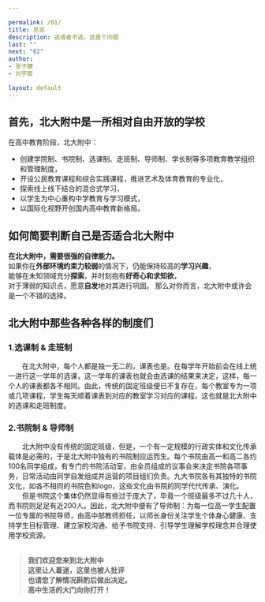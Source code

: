 ```yaml
---

permalink: /01/
title: 总览
description: 逃或者不逃，这是个问题
last: ""
next: "02"
author:
- 张子健
- 刘宇宸

layout: default
---
```


<script>
document.addEventListener('DOMContentLoaded',function(){
   console.log("     ........... .......   ..*`*******.**.*OOOOOOOOOOOOOOo**,/OOO@@@/  ...../OOo/OO*]O@@@OOOOooO`.....**\o/oO@@@@@@@*.OO^..*\n........................./O\/\*]]]ooooooooO@@OOOOO@@OOOO/OOO@@@@@@@O. .]`..\OO`=OO^.O@@OO/oOOO\/.........*\OOO@@@@@O`=@@O*,*\n......................,/O^=oooooo/oooooooOO@@@OO@OOOOOOOO@@@@@@@O@@` ..`..]@@O/OOo=O@@OOOOOOOOO`]....*.*=ooOOO@@@@@@^*O@O^*[\n..................*]//oOOOoooO/oOooo[\\/OO@@OOOOOOOOOOOOO@@@@@@@@@^  .o..=@@//OOO`O@@@O/\OOOOO^,`.........=OoO@@@@@@*.O@O*=O\n ...............,/oOOOoOOOoooOooOooo^`oOO@@O@OOOOOOO@OO@@@@@@O@@@^ .//..=O@OOOOOOO@@@O[o/\o`*o^***,`****]o/oOO@@@@@@^*@@@*,,\n...........*,/*]ooo/ooooOoooooooo^=o]`OOO@OO@OOOOOO@@OO@O@@@@@OO`  =/..]O@@*OOO.=@@@@\,oO@@@@@OOOOO@@@@@@@@@@O@@@@@@^=O@@^oO\n.........,=oOo\oOOOOOOooooooo/*ooooO/oOO@@O@O@@@OO@@@@@@@OOOOOO^  ,O^.,O@OO]OO\/@@@@@OO@@@@OO@@@@@@@@@@@@@OOOO@@@@@@^=O@O`=O\n. .....*=Oo\ooooooooooooooo**,oooooo]OOO@OOOO@O@OO@@@@OOoOOOOO^  ]^..,OOOOo@O[O@@@@@@@O\O@@@@@@@OOO@@@@@@@@OoO@O@@@@^=O@@^=O\n.....,\OO/\OoooOooo\^=o/[\oo\o*ooOOoOO@@@O@@@@@@@@@OOOOooo\/O`  ./*../@OoOO@^,@@@@OO@OoO@OO@@@@O/`.O\\\o`*.,\OOO@@@@^,O@@^=O\n       =OoOoOOOoooo\]ooooo[*o^*\oOOOO@OO@@@@O@@O@@OOOO\oOOOO^  =^.*.=@OOOOO`=O@@@@OOOOooOOOOOOOO`...,OO@OOo^\OOO@@@O^*O@@^=O\n        ,OOOoOoooooo\oooooo\oooooo\[oOO@@@@@@@OOOOO^OOooO[O/  =`,/.=@@//OOOo@@@@@@@@OO*=oOOOOO^***=OOO@OOOO`/oOO@@@@^.O@@^oO\n   .      \OOo\oo,ooooooooo\ooo\oOO/oO@@@@@@@OOOOoO\OOOOOOO. .^.^.=O@^O@O/=O@@@@@@@@OO^*oOO@@OO@@O@@@@@@@OOOO@@@@@@O^.=@@^=O\n      .    .\OOOoOOooooOoo/ooooooooo[OO@OOOoOooOoooOOOOOOo` .,[..,O@OO@@^oO@@@@@@@@@OOOOO@@@@@@@@@@@@@@@@@@@@@@@@@@Oo.=@@^=O\n             ,OOOOoOooOo\ooooooooo`o^*oo/\/oooooOoooOOOOo`  ,`*..OO/=OOO`O@@@@@@@@@@O@@OO@@@@@OOOOOOOOO@@@@@@@@@@@@O*./@@\=O\n               \OOoOoOOOOOOoooooooooooooo/*[ooooooOooOOo^  ,`...OOOOOOO\OO@@@@@@@@@@@OO@@@@@@@OOOOOoOOOO@@@@@@@@@@@@o*O@@^=O\n         .      \@OoOOOOOOooooooooooooooooo^/ooooOoOO\O^  .**..O@O[oOOO/O@@@@@@@@@@@@@@O@@@@@@@O@@@@@@@@@@@@@@@@@@@@^*O@@^=O\n     .           =OOo]oOoooooooooooooooOOoooooooOOOOOO/  =O...O@OoOOO`=@@@@@@@@@@@@@@@@@@@@@@@@@@OOOOO@@@@@@@@@@@@@@^*\@@^*[\n                  .\OOOOOOooOOooooOOOOOOOOoo=OoOOOOoO^  /[^.*=@OOO@Oo]O@@@@@@@@@@@@@@@@@@@@@@@@@@@@@@@@@@@@@@@@@@@@@^*O@O*.*\n            .       \OOOOOOooooooooooooooooo/ooOOoOOO. ,O...OOOOOOOO*O@@@@@@@@@@@@@@@@@@@@OO@@@@@@@@@@@@@@@@@@@@@@@@**OOo..,\n                     ,OOOOOoOOOooooooooOOOooOOOOOO@/  =/*.*oOO^\OOOoO@@@@@@@@@@@@@@@@@@@@@@@@@@@@@@@@@@@@@@@@@@@@@@@^*OOo*..\n                      ,OOOOOOooOOoooooooooooOOOOOO/. .**..=@OOOOOO\O@@@@@@@@@@@@@@@@@@@@@@@@@@@/[[[.          .@@@@@^`OOO`.*\n          ..        .   ,O\OOOoOoOOooooo/o]`,ooOoO` .**..==@^OO@OoO@@@@@@@@@@@@@@@/[[`.                        O@@@@^.OOO`.*\n    .         .          .OOOOOOOOooooOOOOOOOOOO/* .***.]=@OOOO@@@@/[[[.                                       =@@@@^.OOO^.*\n      .                    =OOOOOOOOOOOOOOOOOOOO` .O*..*.[`                 .     .. . ..                       O@@@\.O@O*..\n       .                .   ..,...........  ........... .... ....        . ..... .... ......                   ./O@@/*O@O^.*\n      ....................................... .............................  ......................... .  .O@@@@@O]]\,oo\*.*\n   .   ................................................................................................ .  =OOOOO[OOOOOOo^.*\n      .......................................................................O@...,OO.................`..\O@@@@OOOO]]OOO\*.*\n       .....................................................................=@@^. =@@.....................*..=OOOO@@@@OOO`.*\n       .......................................................,`.............O@\. =@O....................*\*O@@@O]]..\OOo*.*\n        ............................./\....................../@@`........... =@@. =@O  =@@.................*\OOOO@@@@O@OO^.*\n        ................./]`.........@@\.......................\@@\ ,....... =@@. =@^,/@O`.................***,/@@@@@@OOO`.*\n        .................@@`.........=@@.........................\@@.....,]]]]@@../@@@@`......................,O@@OOOOOOO`**\n        .................@@`........ =@@....................  ..  .......=@O@@@@..O@@\.........................*`.=@@@OOO^.*\n        .... ............@@^.........=@@. ...............=O@@@@@@@@@@@^..  ..,@@..@@O@@\......................*..,O@O[oOO`.[\n        .................@@^ ........=@@@@@@@.....................=@@OO@@@@@@@@@..@@`.\@@@\.=@O...................O@@`=O@^,]\n         ......     .....O@^...,/@@@@@@O/[`O@\ .................]@@^.=O`.    =@O .O@^ ......=@@...................*@@@^O@@\O\n         ......   . .. .O@@^ ..\O/.  /@^. .=@^................/@@^ ..... . ..O@/ .=@@. . .  ,@@^................. .@@@oO@@\O\n          ......... .../@@@^....... .@@^  .=@O]@@`...........=@@@@@^...  .../@@....\@@@@@@@@@@/. ...............   O@O`/@@@O\n       .... ...  .   ,@@OO@^.. .... =@@`]/@@@@O[`................=@@.,].  .,@@.......`,[[.... ...............      =@O..[,..\n     ...=o`.     ...\@@^.=@\..../@@@@@@@@/[` ..................../@/=O@@@],@@`....................  .... .......   \OO**\`.]\n  ,OOO`/@@@O`.. .....` ..O@\`. .,...@@^. ......................./@@`.. ,O@@[. .. ................]/@@/....    .... .OOOOOO@O\n/OOO@@OOOO[[.............O@@@@\]`..=@O.........................=@@^.]OOOO@@@@@@@@@@@@@@@O@@@@@@@@@O` . ..    ....  .O@@@OO^.\n\OO[``.*,\]]`*...........O@^..\@@@O@@`O@@@]` ..................\@@@@@/[[[[........**,[[[[[[[[[......  ... ... ....  \@OO`.]o\n`,/@@OOOOOO@@@O^.........O@^..  ..\@@....\@@@\. ................... ..................  ..  ..    ... .     .       .[OOOOoo\nO@@@@OOOO@@@@OOo.........O@O......O@/..... ,\@@@\`.....................................                ,]]]]]/OOOoO@OOOOOooo\nOOO@O`.ooO@@@@/..........O@O.....,@@...........[[.......................               ...]]]]\@@O@@@@@@@@@@@@OOOOO@O^*oOo**\n@@@@@OO/\@@@@O`..........=@@. ...=@@`..........................        ...]]]/O@@@@@@@@@@@@@@@@@@@@@@@@@@OOOOO@OOOOOOo/Ooo\*\nOOOO@@^ ./O@O[..  .......=@/  .  =@\..........................=@@@@@@@@@@@@@@@@@@@@@@@@O@@@@@@@@@@@@@@/[\OOO@OOOo[OOO`=Oo`.*\nOOOOOOOoOO`..            .[`      .                           =@@@@@@@@@@@@@@@@@@@@@OOOOO@@OO@@@@/[`..,OO@OOOOOo`*\Oo.=Oo/*.\n.,`...[`[`.   ....                                     ]]`   .,[[[[[[[[[[[[[[[[[[[[[[[[[[[[[[[[. ....,[[[[[.  ... ... ..... \n")
 });
</script>
<script>
  document.addEventListener('DOMContentLoaded', function() {
    const elems = document.querySelectorAll('.materialboxed');
    const instances = M.Materialbox.init(elems);
    const elems2 = document.querySelectorAll('.slider');
    const instances2 = M.Slider.init(elems2,{
      // height: (window.innerHeight*0.3 + window.innerWidth*0.2)
      height: calculatedGallerySize
    });
  });
  M.toast({
    html: '<span>本网站由学生社团撰写，不代表官方观点。</span><a class="btn-flat toast-action right" style="color: var(--accent); font-weight: bold;" onclick="M.Toast.dismissAll()">知道了</a>',
    displayLength: 150000,
    activationPercent: 2
  });
</script>

## 首先，北大附中是一所相对自由开放的学校
在高中教育阶段，北大附中：   
 - 创建学院制、书院制、选课制、走班制、导师制、学长制等多项教育教学组织和管理制度，  
 - 开设公民教育课程和综合实践课程，推进艺术及体育教育的专业化，  
 - 探索线上线下结合的混合式学习，  
 - 以学生为中心重构中学教育与学习模式，  
 - 以国际化视野开创国内高中教育新格局。  

## 如何简要判断自己是否适合北大附中
**在北大附中，需要很强的自律能力。**    
如果你在**外部环境约束力较弱**的情况下，仍能保持较高的**学习兴趣**，  
能够在未知领域充分**探索**，并时刻抱有**好奇心和求知欲**，  
对于薄弱的知识点，愿意**自发**地对其进行巩固。
那么对你而言，北大附中或许会是一个不错的选择。  

## 北大附中那些各种各样的制度们
### 1.选课制 & 走班制
&emsp;&emsp;在北大附中，每个人都是独一无二的，课表也是。在每学年开始前会在线上统一进行这一学年的选课，这一学年的课表也就会由选课的结果来决定，这样，每一个人的课表都各不相同。由此，传统的固定班级便已不复存在，每个教室专为一项或几项课程，学生每天顺着课表到对应的教室学习对应的课程。这也就是北大附中的选课和走班制度。
### 2.书院制 & 导师制
&emsp;&emsp;北大附中没有传统的固定班级，但是，一个有一定规模的行政实体和文化传承载体是必需的，于是北大附中独有的书院制应运而生。每个书院由高一和高二各约100名同学组成，有专门的书院活动室，由全员组成的议事会来决定书院各项事务，日常活动由同学自发组成并运营的项目组们负责。九大书院各有其独特的书院文化，如各不相同的书院色和logo，这些文化由书院的同学代代传承、演化。   
&emsp;&emsp;但是书院这个集体仍然显得有些过于庞大了，毕竟一个班级最多不过几十人，而书院则足足有近200人。因此，北大附中便有了导师制：为每一位高一学生配置一位专属的书院导师，由高中部教师担任，以师长身份关注学生个体身心健康、支持学生目标管理、建立家校沟通、给予书院支持、引导学生理解学校理念并合理使用学校资源。
<br />
<br />
> **我们欢迎您来到北大附中**  
> **这里让人着迷，这里也被人批评**   
> **也请您了解情况斟酌后做出决定。**  
> **高中生活的大门向你打开！** 
